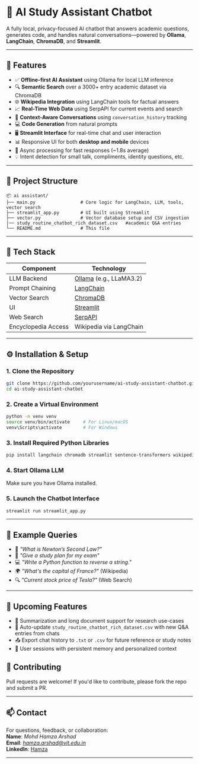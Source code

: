 # 🧠 AI Study Assistant Chatbot

A fully local, privacy-focused AI chatbot that answers academic questions, generates code, and handles natural conversations—powered by **Ollama**, **LangChain**, **ChromaDB**, and **Streamlit**.

---

## 🚀 Features

- ✅ **Offline-first AI Assistant** using Ollama for local LLM inference  
- 🔍 **Semantic Search** over a 3000+ entry academic dataset via ChromaDB  
- 🌐 **Wikipedia Integration** using LangChain tools for factual answers  
- 📈 **Real-Time Web Data** using SerpAPI for current events and search  
- 💬 **Context-Aware Conversations** using `conversation_history` tracking  
- 💻 **Code Generation** from natural prompts  
- 🖥️ **Streamlit Interface** for real-time chat and user interaction  
- 📊 Responsive UI for both **desktop and mobile** devices  
- 🔄 Async processing for fast responses (~1.8s average)  
- 💡 Intent detection for small talk, compliments, identity questions, etc.  

---

## 📁 Project Structure

```
📦 ai assistant/
├── main.py                 # Core logic for LangChain, LLM, tools, vector search
├── streamlit_app.py        # UI built using Streamlit
├── vector.py               # Vector database setup and CSV ingestion
|── study_routine_chatbot_rich_dataset.csv   #academic Q&A entries
└── README.md               # This file
```

---

## 🧠 Tech Stack

| Component            | Technology            |
|---------------------|------------------------|
| LLM Backend          | [Ollama](https://ollama.com/) (e.g., LLaMA3.2) |
| Prompt Chaining      | [LangChain](https://www.langchain.com/) |
| Vector Search        | [ChromaDB](https://www.trychroma.com/) |
| UI                   | [Streamlit](https://streamlit.io/) |
| Web Search           | [SerpAPI](https://serpapi.com/) |
| Encyclopedia Access  | Wikipedia via LangChain |

---

## ⚙️ Installation & Setup

### 1. Clone the Repository

```bash
git clone https://github.com/yourusername/ai-study-assistant-chatbot.git
cd ai-study-assistant-chatbot
```

### 2. Create a Virtual Environment

```bash
python -m venv venv
source venv/bin/activate     # For Linux/macOS
venv\Scripts\activate        # For Windows
```

### 3. Install Required Python Libraries

```bash
pip install langchain chromadb streamlit sentence-transformers wikipedia python-dotenv
```

### 4. Start Ollama LLM

Make sure you have Ollama installed.

### 5. Launch the Chatbot Interface

```bash
streamlit run streamlit_app.py
```
---

## 🧾 Example Queries

- 📘 *"What is Newton’s Second Law?"*
- 🧪 *"Give a study plan for my exam"*
- 💻 *"Write a Python function to reverse a string."*
- 🌍 *"What's the capital of France?"* (Wikipedia)
- 🔍 *"Current stock price of Tesla?"* (Web Search)

---

## 📌 Upcoming Features

- 🧠 Summarization and long document support for research use-cases  
- 📝 Auto-update `study_routine_chatbot_rich_dataset.csv` with new Q&A entries from chats  
- 📤 Export chat history to `.txt` or `.csv` for future reference or study notes  
- 🔐 User sessions with persistent memory and personalized context  

## 🤝 Contributing

Pull requests are welcome! If you'd like to contribute, please fork the repo and submit a PR.

---

## 📫 Contact

For questions, feedback, or collaboration:  
**Name**: *Mohd Hamza Arshad*  
**Email**: *hamza.arshad@vit.edu.in*  
**LinkedIn**: [Hamza](https://www.linkedin.com/in/frhamzaa/)

---

